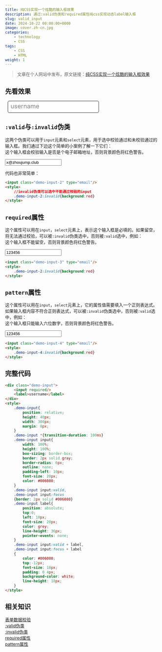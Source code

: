 ```yaml
---
title: 纯CSS实现一个炫酷的输入框效果
description: 通过:valid伪类和required属性纯css实现动态label输入框
slug: valid_input
date: 2024-10-22 00:00:00+0000
image: cover.zh-cn.jpg
categories:
    - technology
    - CSS
tags:
    - CSS
    - HTML
weight: 1
---
```

> 文章在个人网站中发布，原文链接：[纯CSS实现一个炫酷的输入框效果](https://blog.zhoujump.club/p/valid-input/)

## 先看效果

<div class="demo-input">
	<input required/>
	<label>username</label>
</div>
<style>
	.demo-input{
		position: relative;
		height: 40px;
		width: 300px;
		margin: 8px;
	}
	.demo-input *{transition-duration: 100ms}
	.demo-input input{
		width: 100%;
		height: 100%;
		box-sizing: border-box;
		border: 2px solid gray;
		border-radius: 6px;
		outline: none;
		padding-left: 10px;
		font-size: 20px;
		color: #006080;
	}
	.demo-input input:valid,
	.demo-input input:focus
	{border: 2px solid #006080}
	.demo-input label{
		position: absolute;
		top:0;
		left: 10px;
		font-size: 20px;
		color: grey;
		line-height: 36px;
		pointer-events: none;
	}
	.demo-input input:valid + label,
	.demo-input input:focus + label
	{
		color: #006080;
		top:-12px;
		font-size: 18px;
		padding: 0 4px;
		background-color: white;
		line-height: 18px;
	}
</style>

## `:valid`与`:invalid`伪类
这两个伪类可以用于`input`元素和`select`元素，用于选中校验通过和未校验通过的输入框。我们通过下边这个简单的小案例了解一下它们：  
这个输入框会校验输入是否是个电子邮箱地址，否则背景颜色将红色警告。

<input value="x@zhoujump.club" class="demo-input-2" type="email"/>
<style>
	.demo-input-2:invalid{background:red}
</style>

代码也非常简单：
``` html
<input class="demo-input-2" type="email"/>
<style>
	//invalid伪类可以选中不能通过校验的input
	.demo-input-2:invalid{background:red}
</style>
```
## `required`属性
这个属性可以用在`input`，`select`元素上，表示这个输入框是必填的。如果留空，将无法通过校验，可以被`:invalid`伪类选中，否则被`:valid`选中，例如：  
这个输入框不能留空，否则背景颜色将红色警告。

<input value="123456" class="demo-input-3" type="text" required/>
<style>
	.demo-input-3:invalid{background:red}
</style>

``` html
<input class="demo-input-3" type="email"/>
<style>
	.demo-input-2:invalid{background:red}
</style>
```
## `pattern`属性
这个属性可以用在`input`，`select`元素上，它的属性值需要填入一个正则表达式。如果输入框内容不符合正则表达式，可以被`:invalid`伪类选中，否则被`:valid`选中，例如：  
这个输入框只能输入六位数字，否则背景颜色将红色警告。

<input value="123456" class="demo-input-4" type="text" pattern="\d{6,6}"/>
<style>
	.demo-input-4:invalid{background:red}
</style>

``` html
<input class="demo-input-4" type="email"/>
<style>
	.demo-input-4:invalid{background:red}
</style>
```

## 完整代码
```html
<div class="demo-input">
	<input required/>
	<label>username</label>
</div>
<style>
	.demo-input{
		position: relative;
		height: 40px;
		width: 300px;
		margin: 8px;
	}
	.demo-input *{transition-duration: 100ms}
	.demo-input input{
		width: 100%;
		height: 100%;
		box-sizing: border-box;
		border: 2px solid gray;
		border-radius: 6px;
		outline: none;
		padding-left: 10px;
		font-size: 20px;
		color: #006080;
	}
	.demo-input input:valid,
	.demo-input input:focus
	{border: 2px solid #006080}
	.demo-input label{
		position: absolute;
		top:0;
		left: 10px;
		font-size: 20px;
		color: grey;
		line-height: 36px;
		pointer-events: none;
	}
	.demo-input input:valid + label,
	.demo-input input:focus + label
	{
		color: #006080;
		top:-12px;
		font-size: 18px;
		padding: 0 4px;
		background-color: white;
		line-height: 18px;
	}
</style>
```
## 相关知识
[表单数据校验](https://developer.mozilla.org/zh-CN/docs/Learn/Forms/Form_validation)  
[:valid伪类](https://developer.mozilla.org/zh-CN/docs/Web/CSS/:valid)  
[:invalid伪类](https://developer.mozilla.org/zh-CN/docs/Web/CSS/:invalid)  
[required属性](https://developer.mozilla.org/zh-CN/docs/Web/HTML/Element/input#required)  
[pattern属性](https://developer.mozilla.org/zh-CN/docs/Web/HTML/Element/input#pattern)